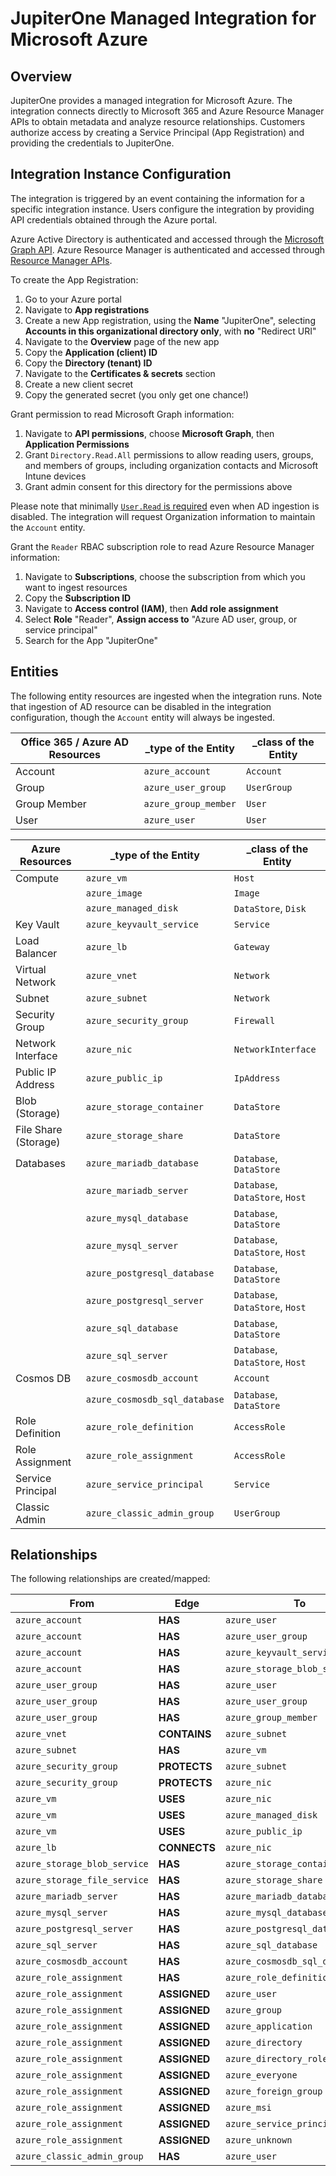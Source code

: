 # JupiterOne Managed Integration for Microsoft Azure

## Overview

JupiterOne provides a managed integration for Microsoft Azure. The integration
connects directly to Microsoft 365 and Azure Resource Manager APIs to obtain
metadata and analyze resource relationships. Customers authorize access by
creating a Service Principal (App Registration) and providing the credentials to
JupiterOne.

## Integration Instance Configuration

The integration is triggered by an event containing the information for a
specific integration instance. Users configure the integration by providing API
credentials obtained through the Azure portal.

Azure Active Directory is authenticated and accessed through the [Microsoft
Graph API][1]. Azure Resource Manager is authenticated and accessed through
[Resource Manager APIs][2].

To create the App Registration:

1. Go to your Azure portal
1. Navigate to **App registrations**
1. Create a new App registration, using the **Name** "JupiterOne", selecting
   **Accounts in this organizational directory only**, with **no** "Redirect
   URI"
1. Navigate to the **Overview** page of the new app
1. Copy the **Application (client) ID**
1. Copy the **Directory (tenant) ID**
1. Navigate to the **Certificates & secrets** section
1. Create a new client secret
1. Copy the generated secret (you only get one chance!)

Grant permission to read Microsoft Graph information:

1. Navigate to **API permissions**, choose **Microsoft Graph**, then
   **Application Permissions**
1. Grant `Directory.Read.All` permissions to allow reading users, groups, and
   members of groups, including organization contacts and Microsoft Intune
   devices
1. Grant admin consent for this directory for the permissions above

Please note that minimally [`User.Read` is required][3] even when AD ingestion
is disabled. The integration will request Organization information to maintain
the `Account` entity.

Grant the `Reader` RBAC subscription role to read Azure Resource Manager
information:

1. Navigate to **Subscriptions**, choose the subscription from which you want to
   ingest resources
1. Copy the **Subscription ID**
1. Navigate to **Access control (IAM)**, then **Add role assignment**
1. Select **Role** "Reader", **Assign access to** "Azure AD user, group, or
   service principal"
1. Search for the App "JupiterOne"

## Entities

The following entity resources are ingested when the integration runs. Note that
ingestion of AD resource can be disabled in the integration configuration,
though the `Account` entity will always be ingested.

| Office 365 / Azure AD Resources | \_type of the Entity | \_class of the Entity |
| ------------------------------- | -------------------- | --------------------- |
| Account                         | `azure_account`      | `Account`             |
| Group                           | `azure_user_group`   | `UserGroup`           |
| Group Member                    | `azure_group_member` | `User`                |
| User                            | `azure_user`         | `User`                |

| Azure Resources      | \_type of the Entity          | \_class of the Entity           |
| -------------------- | ----------------------------- | ------------------------------- |
| Compute              | `azure_vm`                    | `Host`                          |
|                      | `azure_image`                 | `Image`                         |
|                      | `azure_managed_disk`          | `DataStore`, `Disk`             |
| Key Vault            | `azure_keyvault_service`      | `Service`                       |
| Load Balancer        | `azure_lb`                    | `Gateway`                       |
| Virtual Network      | `azure_vnet`                  | `Network`                       |
| Subnet               | `azure_subnet`                | `Network`                       |
| Security Group       | `azure_security_group`        | `Firewall`                      |
| Network Interface    | `azure_nic`                   | `NetworkInterface`              |
| Public IP Address    | `azure_public_ip`             | `IpAddress`                     |
| Blob (Storage)       | `azure_storage_container`     | `DataStore`                     |
| File Share (Storage) | `azure_storage_share`         | `DataStore`                     |
| Databases            | `azure_mariadb_database`      | `Database`, `DataStore`         |
|                      | `azure_mariadb_server`        | `Database`, `DataStore`, `Host` |
|                      | `azure_mysql_database`        | `Database`, `DataStore`         |
|                      | `azure_mysql_server`          | `Database`, `DataStore`, `Host` |
|                      | `azure_postgresql_database`   | `Database`, `DataStore`         |
|                      | `azure_postgresql_server`     | `Database`, `DataStore`, `Host` |
|                      | `azure_sql_database`          | `Database`, `DataStore`         |
|                      | `azure_sql_server`            | `Database`, `DataStore`, `Host` |
| Cosmos DB            | `azure_cosmosdb_account`      | `Account`                       |
|                      | `azure_cosmosdb_sql_database` | `Database`, `DataStore`         |
| Role Definition      | `azure_role_definition`       | `AccessRole`                    |
| Role Assignment      | `azure_role_assignment`       | `AccessRole`                    |
| Service Principal    | `azure_service_principal`     | `Service`                       |
| Classic Admin        | `azure_classic_admin_group`   | `UserGroup`                     |

## Relationships

The following relationships are created/mapped:

| From                         | Edge         | To                              |
| ---------------------------- | ------------ | ------------------------------- |
| `azure_account`              | **HAS**      | `azure_user`                    |
| `azure_account`              | **HAS**      | `azure_user_group`              |
| `azure_account`              | **HAS**      | `azure_keyvault_service`        |
| `azure_account`              | **HAS**      | `azure_storage_blob_service`    |
| `azure_user_group`           | **HAS**      | `azure_user`                    |
| `azure_user_group`           | **HAS**      | `azure_user_group`              |
| `azure_user_group`           | **HAS**      | `azure_group_member`            |
| `azure_vnet`                 | **CONTAINS** | `azure_subnet`                  |
| `azure_subnet`               | **HAS**      | `azure_vm`                      |
| `azure_security_group`       | **PROTECTS** | `azure_subnet`                  |
| `azure_security_group`       | **PROTECTS** | `azure_nic`                     |
| `azure_vm`                   | **USES**     | `azure_nic`                     |
| `azure_vm`                   | **USES**     | `azure_managed_disk`            |
| `azure_vm`                   | **USES**     | `azure_public_ip`               |
| `azure_lb`                   | **CONNECTS** | `azure_nic`                     |
| `azure_storage_blob_service` | **HAS**      | `azure_storage_container`       |
| `azure_storage_file_service` | **HAS**      | `azure_storage_share`           |
| `azure_mariadb_server`       | **HAS**      | `azure_mariadb_database`        |
| `azure_mysql_server`         | **HAS**      | `azure_mysql_database`          |
| `azure_postgresql_server`    | **HAS**      | `azure_postgresql_database`     |
| `azure_sql_server`           | **HAS**      | `azure_sql_database`            |
| `azure_cosmosdb_account`     | **HAS**      | `azure_cosmosdb_sql_database`   |
| `azure_role_assignment`      | **HAS**      | `azure_role_definition`         |
| `azure_role_assignment`      | **ASSIGNED** | `azure_user`                    |
| `azure_role_assignment`      | **ASSIGNED** | `azure_group`                   |
| `azure_role_assignment`      | **ASSIGNED** | `azure_application`             |
| `azure_role_assignment`      | **ASSIGNED** | `azure_directory`               |
| `azure_role_assignment`      | **ASSIGNED** | `azure_directory_role_template` |
| `azure_role_assignment`      | **ASSIGNED** | `azure_everyone`                |
| `azure_role_assignment`      | **ASSIGNED** | `azure_foreign_group`           |
| `azure_role_assignment`      | **ASSIGNED** | `azure_msi`                     |
| `azure_role_assignment`      | **ASSIGNED** | `azure_service_principal`       |
| `azure_role_assignment`      | **ASSIGNED** | `azure_unknown`                 |
| `azure_classic_admin_group`  | **HAS**      | `azure_user`                    |

[1]: https://docs.microsoft.com/en-us/graph/auth-v2-service
[2]:
  https://docs.microsoft.com/en-us/azure/azure-resource-manager/resource-manager-api-authentication
[3]: https://docs.microsoft.com/en-us/graph/api/organization-get
